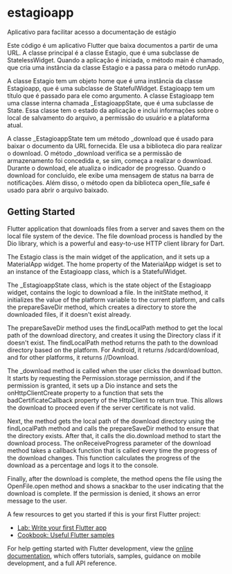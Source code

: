 # estagioapp

Aplicativo para facilitar acesso a documentação de estágio

Este código é um aplicativo Flutter que baixa documentos a partir de uma URL. A classe principal é a classe Estagio, que é uma subclasse de StatelessWidget. Quando a aplicação é iniciada, o método main é chamado, que cria uma instância da classe Estagio e a passa para o método runApp.

A classe Estagio tem um objeto home que é uma instância da classe Estagioapp, que é uma subclasse de StatefulWidget. Estagioapp tem um título que é passado para ele como argumento. A classe Estagioapp tem uma classe interna chamada _EstagioappState, que é uma subclasse de State<Estagioapp>. Essa classe tem o estado da aplicação e inclui informações sobre o local de salvamento do arquivo, a permissão do usuário e a plataforma atual.

A classe _EstagioappState tem um método _download que é usado para baixar o documento da URL fornecida. Ele usa a biblioteca dio para realizar o download. O método _download verifica se a permissão de armazenamento foi concedida e, se sim, começa a realizar o download. Durante o download, ele atualiza o indicador de progresso. Quando o download for concluído, ele exibe uma mensagem de status na barra de notificações. Além disso, o método open da biblioteca open_file_safe é usado para abrir o arquivo baixado.

## Getting Started
Flutter application that downloads files from a server and saves them on the local file system of the device. The file download process is handled by the Dio library, which is a powerful and easy-to-use HTTP client library for Dart.

The Estagio class is the main widget of the application, and it sets up a MaterialApp widget. The home property of the MaterialApp widget is set to an instance of the Estagioapp class, which is a StatefulWidget.

The _EstagioappState class, which is the state object of the Estagioapp widget, contains the logic to download a file. In the initState method, it initializes the value of the platform variable to the current platform, and calls the prepareSaveDir method, which creates a directory to store the downloaded files, if it doesn't exist already.

The prepareSaveDir method uses the findLocalPath method to get the local path of the download directory, and creates it using the Directory class if it doesn't exist. The findLocalPath method returns the path to the download directory based on the platform. For Android, it returns /sdcard/download, and for other platforms, it returns /<application-document-directory>/Download.

The _download method is called when the user clicks the download button. It starts by requesting the Permission.storage permission, and if the permission is granted, it sets up a Dio instance and sets the onHttpClientCreate property to a function that sets the badCertificateCallback property of the HttpClient to return true. This allows the download to proceed even if the server certificate is not valid.

Next, the method gets the local path of the download directory using the findLocalPath method and calls the prepareSaveDir method to ensure that the directory exists. After that, it calls the dio.download method to start the download process. The onReceiveProgress parameter of the download method takes a callback function that is called every time the progress of the download changes. This function calculates the progress of the download as a percentage and logs it to the console.

Finally, after the download is complete, the method opens the file using the OpenFile.open method and shows a snackbar to the user indicating that the download is complete. If the permission is denied, it shows an error message to the user.

A few resources to get you started if this is your first Flutter project:

- [Lab: Write your first Flutter app](https://docs.flutter.dev/get-started/codelab)
- [Cookbook: Useful Flutter samples](https://docs.flutter.dev/cookbook)

For help getting started with Flutter development, view the
[online documentation](https://docs.flutter.dev/), which offers tutorials,
samples, guidance on mobile development, and a full API reference.
